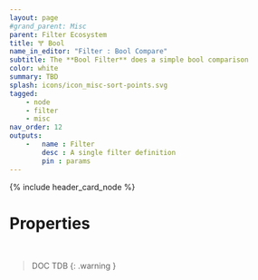 ```yaml
---
layout: page
#grand_parent: Misc
parent: Filter Ecosystem
title: 🝖 Bool
name_in_editor: "Filter : Bool Compare"
subtitle: The **Bool Filter** does a simple bool comparison
color: white
summary: TBD
splash: icons/icon_misc-sort-points.svg
tagged: 
    - node
    - filter
    - misc
nav_order: 12
outputs:
    -   name : Filter
        desc : A single filter definition
        pin : params
---
```


{% include header_card_node %}

# Properties
<br>

> DOC TDB
{: .warning }